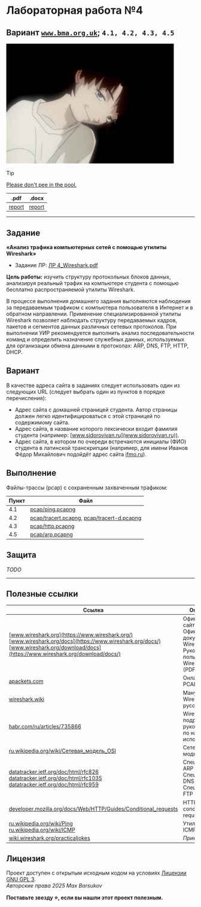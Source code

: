 # Лабораторная работа №4

## Вариант [`www.bma.org.uk`](https://www.bma.org.uk/); `4.1, 4.2, 4.3, 4.5 `

<img alt="lain-shizo" src="https://github.com/maxbarsukov/itmo/blob/master/.docs/lain-shizo.gif" height="320">

> [!TIP]
> [Please don't pee in the pool.](https://web.archive.org/web/20160207203903/https://wiki.wireshark.org/#:~:text=Please%20don%27t%20pee%20in%20the%20pool.)

|.pdf|.docx|
|-|-|
| [report](./docs/report.pdf) | [report](./docs/report.docx) |

---

## Задание

**«Анализ трафика компьютерных сетей с помощью утилиты Wireshark»**

- Задание ЛР: [ЛР 4_Wireshark.pdf](./ЛР%204_Wireshark.pdf)

**Цель работы:** изучить структуру протокольных блоков данных, анализируя реальный трафик на компьютере студента с помощью бесплатно распространяемой утилиты Wireshark.

В процессе выполнения домашнего задания выполняются наблюдения за передаваемым трафиком с компьютера пользователя в Интернет и в обратном направлении. Применение специализированной утилиты Wireshark позволяет наблюдать структуру передаваемых кадров, пакетов и сегментов данных различных сетевых протоколов. При выполнении УИР рекомендуется выполнить анализ последовательности команд и определить назначение служебных данных, используемых для организации обмена данными в протоколах: ARP, DNS, FTP, HTTP, DHCP.

## Вариант

В качестве адреса сайта в заданиях следует использовать один из следующих URL (следует выбрать один из пунктов в порядке перечисления):

- Адрес сайта с домашней страницей студента. Автор страницы должен легко идентифицироваться с этой страницей по содержимому сайта.
- Адрес сайта, в название которого лексически входит фамилия студента (например: [www.sidorovivan.ru](www.sidorovivan.ru)).
- Адрес сайта, в котором по очереди встречаются инициалы (ФИО) студента в латинской транскрипции (например, для имени Иванов Фёдор Михайлович подойдёт адрес сайта [ifmo.ru](http://ifmo.ru)).

## Выполнение

Файлы-трассы (pcap) с сохраненным захваченным трафиком:

| Пункт | Файл |
| --- | --- |
| 4.1 | [pcap/ping.pcapng](./pcap/ping.pcapng) |
| 4.2 | [pcap/tracert.pcapng](./pcap/tracert.pcapng), [pcap/tracert-d.pcapng](./pcap/tracert-d.pcapng) |
| 4.3 | [pcap/http.pcapng](./pcap/http.pcapng) |
| 4.5 | [pcap/arp.pcapng](./pcap/arp.pcapng) |

## Защита

*TODO*

---

## Полезные ссылки

| Ссылка | Описание |
| --- | --- |
| [www.wireshark.org](https://www.wireshark.org/) <br> [www.wireshark.org/docs](https://www.wireshark.org/docs/) <br> [www.wireshark.org/download/docs](https://www.wireshark.org/download/docs/) | Официальный сайт Wireshark <br> Официальная документация Wireshark <br> Руководство пользователя Wireshark (PDF) |
| [apackets.com](https://apackets.com/) | Онлайн анализ PCAP-файлов |
| [wireshark.wiki](https://wireshark.wiki/) | Мануал Wireshark на русском |
| [habr.com/ru/articles/735866](https://habr.com/ru/articles/735866/) |Wireshark — подробное руководство по началу использования |
| [ru.wikipedia.org/wiki/Сетевая_модель_OSI](https://ru.wikipedia.org/wiki/%D0%A1%D0%B5%D1%82%D0%B5%D0%B2%D0%B0%D1%8F_%D0%BC%D0%BE%D0%B4%D0%B5%D0%BB%D1%8C_OSI) | Сетевая модель OSI |
| [datatracker.ietf.org/doc/html/rfc826](https://datatracker.ietf.org/doc/html/rfc826) <br> [datatracker.ietf.org/doc/html/rfc1035](https://datatracker.ietf.org/doc/html/rfc1035) <br> [datatracker.ietf.org/doc/html/rfc959](https://datatracker.ietf.org/doc/html/rfc959) | Спецификация ARP <br> Спецификация DNS <br> Спецификация FTP |
| [developer.mozilla.org/docs/Web/HTTP/Guides/Conditional_requests](https://developer.mozilla.org/en-US/docs/Web/HTTP/Guides/Conditional_requests) | HTTP conditional requests |
| [ru.wikipedia.org/wiki/Ping](https://ru.wikipedia.org/wiki/Ping) <br> [ru.wikipedia.org/wiki/ICMP](https://ru.wikipedia.org/wiki/ICMP) | Утилита `ping` <br> ICMP |
| [wiki.wireshark.org/practicaljokes](https://wiki.wireshark.org/practicaljokes) | *Приколы* |

## Лицензия <a name="license"></a>

Проект доступен с открытым исходным кодом на условиях [Лицензии GNU GPL 3](https://opensource.org/license/gpl-3-0/). \
*Авторские права 2025 Max Barsukov*

**Поставьте звезду :star:, если вы нашли этот проект полезным.**
